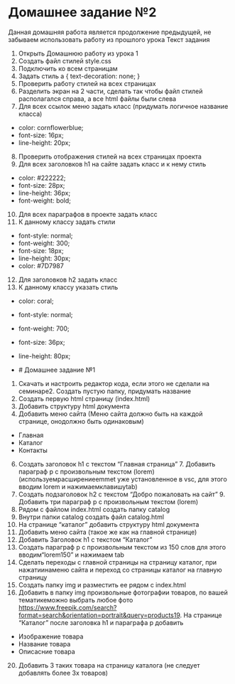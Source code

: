# Домашнее задание №2
Данная домашняя работа является продолжение предыдущей, не забываем
использовать работу из прошлого урока
Текст задания
1. Открыть Домашнюю работу из урока 1
2. Создать файл стилей style.css
3. Подключить ко всем страницам
4. Задать стиль
a {
text-decoration: none;
}
5. Проверить работу стилей на всех страницах
6. Разделить экран на 2 части, сделать так чтобы файл стилей располагался
справа, а все html файлы были слева
7. Для всех ссылок меню задать класс (придумать логичное название класса)
* color: cornflowerblue;
* font-size: 16px;
* line-height: 20px;
8. Проверить отображения стилей на всех страницах проекта
9. Для всех заголовков h1 на сайте задать класс и к нему стиль
* color: #222222;
* font-size: 28px;
* line-height: 36px;
* font-weight: bold;
10. Для всех параграфов в проекте задать класс
11. К данному классу задать стили
* font-style: normal;
* font-weight: 300;
* font-size: 18px;
* line-height: 30px;
* color: #7D7987
12. Для заголовков h2 задать класс
13. К данному классу указать стиль
* color: coral;
* font-style: normal;
* font-weight: 700;
* font-size: 36px;
* line-height: 80px;

* ﻿# Домашнее задание №1
1. Скачать и настроить редактор кода, если этого не сделали на семинаре2. Создать пустую папку, придумать название
3. Создать первую html страницу (index.html)
4. Добавить структуру html документа
5. Добавить меню сайта (Меню сайта должно быть на каждой странице, онодолжно быть одинаковым)
* Главная
* Каталог
* Контакты
6. Создать заголовок h1 с текстом “Главная страница” 7. Добавить параграф p с произвольным текстом (lorem) (используемрасширениеemmet уже установленное в vsc, для этого вводим lorem и нажимаемклавишуtab)
8. Создать подзаголовок h2 с текстом “Добро пожаловать на сайт” 9. Добавить три параграф p с произвольным текстом (lorem)
10. Рядом с файлом index.html создать папку catalog
11. Внутри папки catalog создать файл catalog.html
12. На странице “каталог” добавить структуру html документа
13. Добавить меню сайта (такое же как на главной странице)
14. Добавить Заголовок h1 с текстом “Каталог”
15. Создать параграф p с произвольным текстом из 150 слов для этого вводим“lorem150” и нажимаем tab
16. Сделать переходы с главной страницы на страницу каталог, при нажатиинаменю сайта и переход со страницы каталог на главную страницу
17. Создать папку img и разместить ее рядом с index.html
18. Добавить в папку img произвольные фотографии товаров, по вашей тематикеможно выбрать любое фото
https://www.freepik.com/search?format=search&orientation=portrait&query=products19. На странице “Каталог” после заголовка h1 и параграфа p добавить
* Изображение товара
* Название товара
* Описасние товара
20. Добавить 3 таких товара на страницу каталога (не следует добавлять более 3х товаров)

